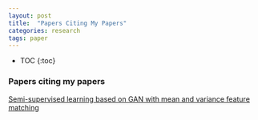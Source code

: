 ```yaml
---
layout: post
title:  "Papers Citing My Papers"
categories: research
tags: paper
---
```


* TOC
{:toc}

### Papers citing my papers

[Semi-supervised learning based on GAN with mean and variance feature matching](../../../../archieve/research/videoinp/08489993.pdf)